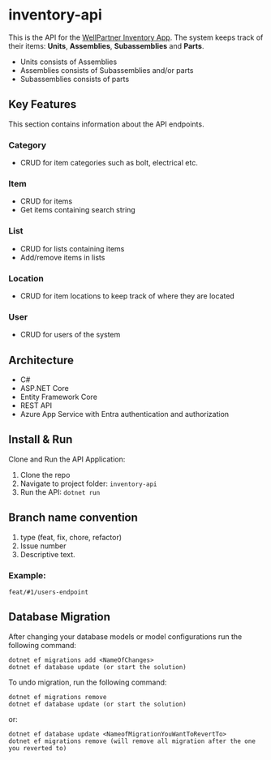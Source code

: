 # inventory-api

This is the API for the [WellPartner Inventory App](https://github.com/OptiCorp/inventory-app). 
The system keeps track of their items: **Units**, **Assemblies**, **Subassemblies** and **Parts**.

- Units consists of Assemblies
- Assemblies consists of Subassemblies and/or parts
- Subassemblies consists of parts

## Key Features
This section contains information about the API endpoints.

### Category

- CRUD for item categories such as bolt, electrical etc.


### Item

- CRUD for items
- Get items containing search string

### List

- CRUD for lists containing items
- Add/remove items in lists

### Location

- CRUD for item locations to keep track of where they are located

### User

- CRUD for users of the system


## Architecture

- C#
- ASP.NET Core
- Entity Framework Core
- REST API
- Azure App Service with Entra authentication and authorization

## Install & Run

Clone and Run the API Application:

1. Clone the repo
2. Navigate to project folder: `inventory-api`
3. Run the API: `dotnet run`


## Branch name convention
1. type (feat, fix, chore, refactor)
2. Issue number
3. Descriptive text.

### Example:

```
feat/#1/users-endpoint
```

## Database Migration

After changing your database models or model configurations run the following command:

```dotnet
dotnet ef migrations add <NameOfChanges>
dotnet ef database update (or start the solution)
```

To undo migration, run the following command:

```dotnet
dotnet ef migrations remove
dotnet ef database update (or start the solution)
```

or:

```dotnet
dotnet ef database update <NameofMigrationYouWantToRevertTo>
dotnet ef migrations remove (will remove all migration after the one you reverted to)
```
